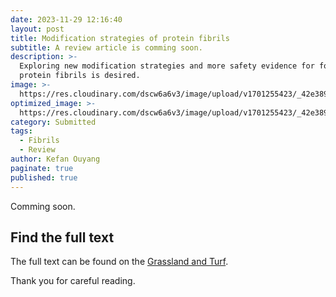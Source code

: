 ```yaml
---
date: 2023-11-29 12:16:40
layout: post
title: Modification strategies of protein fibrils
subtitle: A review article is comming soon.
description: >-
  Exploring new modification strategies and more safety evidence for food
  protein fibrils is desired.
image: >-
  https://res.cloudinary.com/dscw6a6v3/image/upload/v1701255423/_42e38962-2503-409b-9a49-28bb1bb8cf_gmm9vj.jpg
optimized_image: >-
  https://res.cloudinary.com/dscw6a6v3/image/upload/v1701255423/_42e38962-2503-409b-9a49-28bb1bb8cf_gmm9vj.jpg
category: Submitted
tags:
  - Fibrils
  - Review
author: Kefan Ouyang
paginate: true
published: true
---
```


Comming soon.

## Find the full text

The full text can be found on the [Grassland and Turf](https://webofscience.clarivate.cn/wos/alldb/full-record/CSCD:7121787).

Thank you for careful reading.
